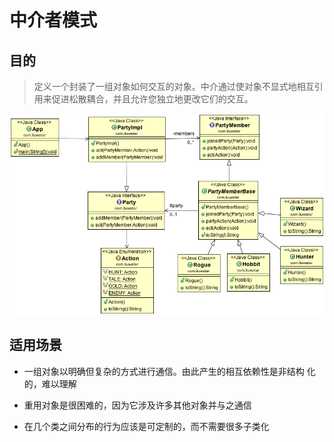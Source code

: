 # 中介者模式

## 目的
> 定义一个封装了一组对象如何交互的对象。中介通过使对象不显式地相互引
用来促进松散耦合，并且允许您独立地更改它们的交互。

![mediator](mediator.png)

## 适用场景

* 一组对象以明确但复杂的方式进行通信。由此产生的相互依赖性是非结构
化的，难以理解

* 重用对象是很困难的，因为它涉及许多其他对象并与之通信

* 在几个类之间分布的行为应该是可定制的，而不需要很多子类化